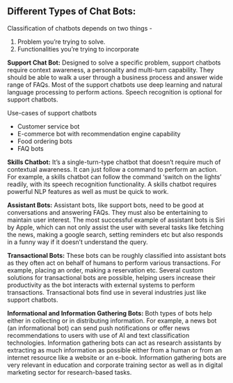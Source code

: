 ## Different Types of Chat Bots:

Classification of chatbots depends on two things -
1.	Problem you’re trying to solve.
2.	Functionalities you’re trying to incorporate

**Support Chat Bot:**
Designed to solve a specific problem, support chatbots require context awareness, a personality and multi-turn capability. They should be able to walk a user through a business process and answer wide range of FAQs. Most of the support chatbots use deep learning and natural language processing to perform actions. Speech recognition is optional for support chatbots.

Use-cases of support chatbots

 - Customer service bot
 - E-commerce bot with recommendation engine capability
 - Food ordering bots
 - FAQ bots

**Skills Chatbot:**
It’s a single-turn-type chatbot that doesn’t require much of contextual awareness. It can just follow a command to perform an action. For example, a skills chatbot can follow the command ‘switch on the lights’ readily, with its speech recognition functionality. A skills chatbot requires powerful NLP features as well as must be quick to work.

**Assistant Bots:**
Assistant bots, like support bots, need to be good at conversations and answering FAQs. They must also be entertaining to maintain user interest. The most successful example of assistant bots is Siri by Apple, which can not only assist the user with several tasks like fetching the news, making a google search, setting reminders etc but also responds in a funny way if it doesn’t understand the query.

**Transactional Bots:**
These bots can be roughly classified into assistant bots as they often act on behalf of humans to perform various transactions. For example, placing an order, making a reservation etc. Several custom solutions for transactional bots are possible, helping users increase their productivity as the bot interacts with external systems to perform transactions.
Transactional bots find use in several industries just like support chatbots.

**Informational and Information Gathering Bots:**
Both types of bots help either in collecting or in distributing information. For example, a news bot (an informational bot) can send push notifications or offer news recommendations to users with use of AI and text classification technologies.
Information gathering bots can act as research assistants by extracting as much information as possible either from a human or from an internet resource like a website or an e-book.
Information gathering bots are very relevant in education and corporate training sector as well as in digital marketing sector for research-based tasks.